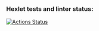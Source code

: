### Hexlet tests and linter status:
[![Actions Status](https://github.com/valmlord/layout-designer-bootstrap-project-59/actions/workflows/hexlet-check.yml/badge.svg)](https://github.com/valmlord/layout-designer-bootstrap-project-59/actions)